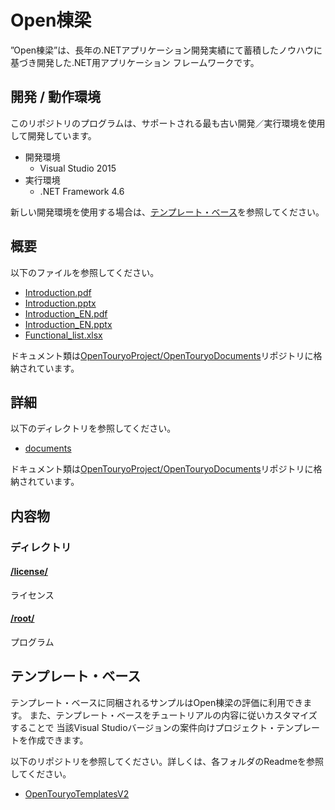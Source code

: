 # Open棟梁
”Open棟梁”は、長年の.NETアプリケーション開発実績にて蓄積したノウハウに基づき開発した.NET用アプリケーション フレームワークです。

## 開発 / 動作環境
このリポジトリのプログラムは、サポートされる最も古い開発／実行環境を使用して開発しています。

- 開発環境
  - Visual Studio 2015
- 実行環境
  - .NET Framework 4.6

新しい開発環境を使用する場合は、[テンプレート・ベース](https://github.com/OpenTouryoProject/OpenTouryoTemplatesV2)を参照してください。 

## 概要
以下のファイルを参照してください。

 - [Introduction.pdf](https://github.com/OpenTouryoProject/OpenTouryoDocuments/blob/master/documents/0_Introduction/ja-JP/Introduction.pdf)
 - [Introduction.pptx](https://github.com/OpenTouryoProject/OpenTouryoDocuments/blob/master/documents/0_Introduction/ja-JP/Introduction.pptx)
 - [Introduction_EN.pdf](https://github.com/OpenTouryoProject/OpenTouryoDocuments/blob/master/documents/0_Introduction/en/Introduction_EN.pdf)
 - [Introduction_EN.pptx](https://github.com/OpenTouryoProject/OpenTouryoDocuments/blob/master/documents/0_Introduction/en/Introduction_EN.pptx)
 - [Functional_list.xlsx](https://github.com/OpenTouryoProject/OpenTouryoDocuments/blob/master/documents/0_Introduction/ja-JP/Functional_list.xlsx)

ドキュメント類は[OpenTouryoProject/OpenTouryoDocuments](https://github.com/OpenTouryoProject/OpenTouryoDocuments)リポジトリに格納されています。

## 詳細
以下のディレクトリを参照してください。

 - [documents](https://github.com/OpenTouryoProject/OpenTouryoDocuments/tree/master/documents)

ドキュメント類は[OpenTouryoProject/OpenTouryoDocuments](https://github.com/OpenTouryoProject/OpenTouryoDocuments)リポジトリに格納されています。

## 内容物

### ディレクトリ

#### [/license/](https://github.com/OpenTouryoProject/OpenTouryo/tree/master/license)
ライセンス

#### [/root/](https://github.com/OpenTouryoProject/OpenTouryo/tree/master/root)
プログラム

## テンプレート・ベース
テンプレート・ベースに同梱されるサンプルはOpen棟梁の評価に利用できます。
また、テンプレート・ベースをチュートリアルの内容に従いカスタマイズすることで
当該Visual Studioバージョンの案件向けプロジェクト・テンプレートを作成できます。 

以下のリポジトリを参照してください。詳しくは、各フォルダのReadmeを参照してください。

 - [OpenTouryoTemplatesV2](https://github.com/OpenTouryoProject/OpenTouryoTemplatesV2)

